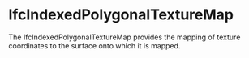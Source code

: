 # IfcIndexedPolygonalTextureMap

The IfcIndexedPolygonalTextureMap provides the mapping of texture coordinates to the surface onto which it is mapped.
